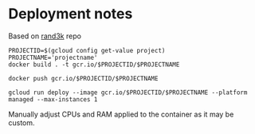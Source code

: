 # Deployment notes
Based on [rand3k](https://github.com/randy3k/shiny-cloudrun-demo) repo

```
PROJECTID=$(gcloud config get-value project)
PROJECTNAME='projectname'
docker build . -t gcr.io/$PROJECTID/$PROJECTNAME
```
```
docker push gcr.io/$PROJECTID/$PROJECTNAME
```
```
gcloud run deploy --image gcr.io/$PROJECTID/$PROJECTNAME --platform managed --max-instances 1
```
Manually adjust CPUs and RAM applied to the container as it may be custom. 